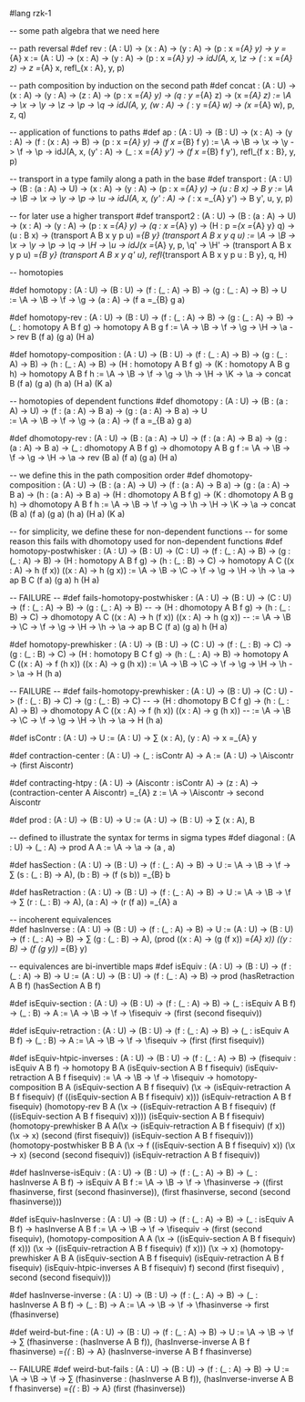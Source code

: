 #lang rzk-1

-- some path algebra that we need here

-- path reversal
#def rev : (A : U) -> (x : A) -> (y : A) -> (p : x =_{A} y) -> y =_{A} x
  := \(A : U) -> \(x : A) -> \(y : A) -> \(p : x =_{A} y) 
  -> idJ(A, x, \z -> \(_ : x =_{A} z) -> z =_{A} x, refl_{x : A}, y, p)

-- path composition by induction on the second path
#def concat : (A : U) -> (x : A) -> (y : A) -> (z : A) -> (p : x =_{A} y) -> (q : y =_{A} z) -> (x =_{A} z)
  := \A -> \x -> \y -> \z -> \p -> \q -> idJ(A, y, \(w : A) -> \(_ : y =_{A} w) -> (x =_{A} w), p, z, q)

-- application of functions to paths
#def ap : (A : U) -> (B : U) -> (x : A) -> (y : A) -> (f : (x : A) -> B) -> (p : x =_{A} y) -> (f x =_{B} f y)
  := \A -> \B -> \x -> \y -> \f -> \p -> idJ(A, x, \(y' : A) -> \(_ : x =_{A} y') -> (f x =_{B} f y'), refl_{f x : B}, y, p)

-- transport in a type family along a path in the base
#def transport : (A : U) -> (B : (a : A) -> U) -> (x : A) -> (y : A) -> (p : x =_{A} y) -> (u : B x) -> B y
  := \A -> \B -> \x -> \y -> \p -> \u -> idJ(A, x, \(y' : A) -> \(_ : x =_{A} y') -> B y', u, y, p)

-- for later use a higher transport
#def transport2 : (A : U) -> (B : (a : A) -> U) -> (x : A) -> (y : A) -> (p : x =_{A} y) -> (q : x =_{A} y) 
  -> (H : p =_{x =_{A} y} q) -> (u : B x) -> (transport A B x y p u) =_{B y} (transport A B x y q u)
  := \A -> \B -> \x -> \y -> \p -> \q -> \H -> \u -> idJ(x =_{A} y, p, \q' -> \H' -> (transport A B x y p u) =_{B y} (transport A B x y q' u), refl_{transport A B x y p u : B y}, q, H)  

-- homotopies

#def homotopy : (A : U) -> (B : U) -> (f : (_ : A) -> B) -> (g : (_ : A) -> B) -> U
    := \A -> \B -> \f -> \g -> (a : A) -> (f a =_{B} g a)
    
#def homotopy-rev : (A : U) -> (B : U) -> (f : (_ : A) -> B) -> (g : (_ : A) -> B) 
    -> (_ : homotopy A B f g) -> homotopy A B g f
    := \A -> \B -> \f -> \g -> \H -> \a -> rev B (f a) (g a) (H a)

#def homotopy-composition : (A : U) -> (B : U) -> (f : (_ : A) -> B) -> (g : (_ : A) -> B) -> (h : (_ : A) -> B)
    -> (H : homotopy A B f g) -> (K : homotopy A B g h) -> homotopy A B f h
    := \A -> \B -> \f -> \g -> \h -> \H -> \K -> \a -> concat B (f a) (g a) (h a) (H a) (K a)

-- homotopies of dependent functions
#def dhomotopy : (A : U) -> (B : (a : A) -> U) -> (f : (a : A) -> B a) -> (g : (a : A) -> B a) -> U  
    := \A -> \B -> \f -> \g -> (a : A) -> (f a =_{B a} g a)

#def dhomotopy-rev : (A : U) -> (B : (a : A) -> U) -> (f : (a : A) -> B a) -> (g : (a : A) -> B a) 
    -> (_ : dhomotopy A B f g) -> dhomotopy A B g f
    := \A -> \B -> \f -> \g -> \H -> \a -> rev (B a) (f a) (g a) (H a)

-- we define this in the path composition order
#def dhomotopy-composition : (A : U) -> (B : (a : A) -> U) -> (f : (a : A) -> B a) -> (g : (a : A) -> B a) -> (h : (a : A) -> B a)
    -> (H : dhomotopy A B f g) -> (K : dhomotopy A B g h) -> dhomotopy A B f h
    := \A -> \B -> \f -> \g -> \h -> \H -> \K -> \a -> concat (B a) (f a) (g a) (h a) (H a) (K a)

-- for simplicity, we define these for non-dependent functions
-- for some reason this fails with dhomotopy used for non-dependent functions
#def homotopy-postwhisker : (A : U) -> (B : U) -> (C : U) -> (f : (_ : A) -> B) -> (g : (_ : A) -> B) 
    -> (H : homotopy A B f g) -> (h : (_ : B) -> C) -> homotopy A C (\(x : A) -> h (f x)) (\(x : A) -> h (g x))
    := \A -> \B -> \C -> \f -> \g -> \H -> \h -> \a -> ap B C (f a) (g a) h (H a)

-- FAILURE
-- #def fails-homotopy-postwhisker : (A : U) -> (B : U) -> (C : U) -> (f : (_ : A) -> B) -> (g : (_ : A) -> B) 
--    -> (H : dhomotopy A B f g) -> (h : (_ : B) -> C) -> dhomotopy A C (\(x : A) -> h (f x)) (\(x : A) -> h (g x))
--    := \A -> \B -> \C -> \f -> \g -> \H -> \h -> \a -> ap B C (f a) (g a) h (H a)

#def homotopy-prewhisker : (A : U) -> (B : U) -> (C : U) -> (f : (_ : B) -> C) -> (g : (_ : B) -> C) 
    -> (H : homotopy B C f g) -> (h : (_ : A) -> B) -> homotopy A C (\(x : A) -> f (h x)) (\(x : A) -> g (h x))
    := \A -> \B -> \C -> \f -> \g -> \H -> \h -> \a -> H (h a)

-- FAILURE
-- #def fails-homotopy-prewhisker : (A : U) -> (B : U) -> (C : U) -> (f : (_ : B) -> C) -> (g : (_ : B) -> C) 
--    -> (H : dhomotopy B C f g) -> (h : (_ : A) -> B) -> dhomotopy A C (\(x : A) -> f (h x)) (\(x : A) -> g (h x))
--    := \A -> \B -> \C -> \f -> \g -> \H -> \h -> \a -> H (h a)

#def isContr : (A : U) -> U
  := \(A : U) -> ∑ (x : A), (y : A) -> x =_{A} y

#def contraction-center : (A : U) -> (_ : isContr A) -> A
  := \(A : U) -> \Aiscontr -> (first Aiscontr)

#def contracting-htpy : (A : U) -> (Aiscontr : isContr A) -> (z : A) -> (contraction-center A Aiscontr) =_{A} z
  := \A -> \Aiscontr -> second Aiscontr

#def prod : (A : U) -> (B : U) -> U
  := \(A : U) -> \(B : U) -> ∑ (x : A), B

-- defined to illustrate the syntax for terms in sigma types
#def diagonal : (A : U) -> (_ : A) -> prod A A
  := \A -> \a -> (a , a)

#def hasSection : (A : U) -> (B : U) -> (f : (_ : A) -> B) -> U
  := \A -> \B -> \f -> ∑ (s : (_ : B) -> A), (b : B) -> (f (s b)) =_{B} b 

#def hasRetraction : (A : U) -> (B : U) -> (f : (_ : A) -> B) -> U
  := \A -> \B -> \f -> ∑ (r : (_ : B) -> A), (a : A) -> (r (f a)) =_{A} a 

-- incoherent equivalences   
#def hasInverse : (A : U) -> (B : U) -> (f : (_ : A) -> B) -> U
  := \(A : U) -> \(B : U) -> \(f : (_ : A) -> B) -> ∑ (g : (_ : B) -> A), (prod ((x : A) -> (g (f x)) =_{A} x)) ((y : B) -> (f (g y)) =_{B} y)
 
-- equivalences are bi-invertible maps
#def isEquiv : (A : U) -> (B : U) -> (f : (_ : A) -> B) -> U
  := \(A : U) -> \(B : U) -> \(f : (_ : A) -> B) -> prod (hasRetraction A B f) (hasSection A B f)

#def isEquiv-section : (A : U) -> (B : U) -> (f : (_ : A) -> B) -> (_ : isEquiv A B f) -> (_ : B) -> A
    := \A -> \B -> \f -> \fisequiv -> (first (second fisequiv))

#def isEquiv-retraction : (A : U) -> (B : U) -> (f : (_ : A) -> B) -> (_ : isEquiv A B f) -> (_ : B) -> A
    := \A -> \B -> \f -> \fisequiv -> (first (first fisequiv))

#def isEquiv-htpic-inverses : (A : U) -> (B : U) -> (f : (_ : A) -> B) -> (fisequiv : isEquiv A B f) 
    -> homotopy B A (isEquiv-section A B f fisequiv) (isEquiv-retraction A B f fisequiv)
    := \A -> \B -> \f -> \fisequiv -> homotopy-composition B A (isEquiv-section A B f fisequiv) (\x -> (isEquiv-retraction A B f fisequiv) (f ((isEquiv-section A B f fisequiv) x))) (isEquiv-retraction A B f fisequiv) 
    (homotopy-rev B A (\x -> ((isEquiv-retraction A B f fisequiv) (f ((isEquiv-section A B f fisequiv) x)))) (isEquiv-section A B f fisequiv)
    (homotopy-prewhisker B A A(\x -> (isEquiv-retraction A B f fisequiv) (f x)) (\x -> x) (second (first fisequiv)) (isEquiv-section A B f fisequiv)))
    (homotopy-postwhisker B B A (\x -> f ((isEquiv-section A B f fisequiv) x)) (\x -> x) (second (second fisequiv)) (isEquiv-retraction A B f fisequiv))

#def hasInverse-isEquiv : (A : U) -> (B : U) -> (f : (_ : A) -> B) -> (_ : hasInverse A B f) -> isEquiv A B f
  := \A -> \B -> \f -> \fhasinverse -> ((first fhasinverse, first (second fhasinverse)), (first fhasinverse, second (second fhasinverse)))

#def isEquiv-hasInverse : (A : U) -> (B : U) -> (f : (_ : A) -> B) -> (_ : isEquiv A B f) -> hasInverse A B f 
    := \A -> \B -> \f -> \fisequiv -> (first (second fisequiv), 
    (homotopy-composition A A (\x -> ((isEquiv-section A B f fisequiv) (f x))) (\x -> ((isEquiv-retraction A B f fisequiv) (f x))) (\x -> x)  (homotopy-prewhisker A B A (isEquiv-section A B f fisequiv) (isEquiv-retraction A B f fisequiv) (isEquiv-htpic-inverses A B f fisequiv) f) second (first fisequiv) , second (second  fisequiv)))

#def hasInverse-inverse : (A : U) -> (B : U) -> (f : (_ : A) -> B) -> (_ : hasInverse A B f) -> (_ : B) -> A
    := \A -> \B -> \f -> \fhasinverse -> first (fhasinverse)

#def weird-but-fine : (A : U) -> (B : U) -> (f : (_ : A) -> B) -> U
    := \A -> \B -> \f 
        -> ∑ (fhasinverse : (hasInverse A B f)), (hasInverse-inverse A B f fhasinverse) =_{(_ : B) -> A} (hasInverse-inverse A B f fhasinverse)

-- FAILURE
#def weird-but-fails : (A : U) -> (B : U) -> (f : (_ : A) -> B) -> U
     := \A -> \B -> \f 
        -> ∑ (fhasinverse : (hasInverse A B f)), (hasInverse-inverse A B f fhasinverse) =_{(_ : B) -> A} (first (fhasinverse))
